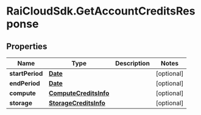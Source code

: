 # RaiCloudSdk.GetAccountCreditsResponse

## Properties

Name | Type | Description | Notes
------------ | ------------- | ------------- | -------------
**startPeriod** | [**Date**](DateTime.md) |  | [optional] 
**endPeriod** | [**Date**](DateTime.md) |  | [optional] 
**compute** | [**ComputeCreditsInfo**](ComputeCreditsInfo.md) |  | [optional] 
**storage** | [**StorageCreditsInfo**](StorageCreditsInfo.md) |  | [optional] 


